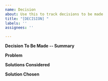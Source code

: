 ```yaml
---
name: Decision
about: Use this to track decisions to be made
title: "[DECISION] "
labels: ''
assignees: ''

---
```


**Decision To Be Made -- Summary**
<!-- A concise summary of the decision to be made. -->

**Problem**
<!-- List one or more problems driving this decision. -->

**Solutions Considered**
<!-- List one or more solutions under consideration. -->

**Solution Chosen**
<!-- Enter the solution chosen here before closing this decision. -->
